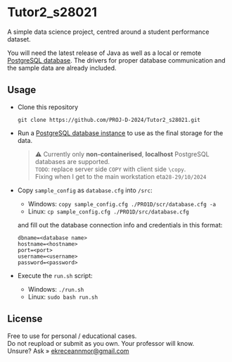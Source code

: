 # Tutor2_s28021
A simple data science project, centred around a student performance dataset.

You will need the latest release of Java as well as a local or remote [PostgreSQL database](https://www.postgresql.org/). The drivers for proper database communication and the sample data are already included.


## Usage
* Clone this repository
    ```console
    git clone https://github.com/PROJ-D-2024/Tutor2_s28021.git
    ```
* Run a [PostgreSQL database instance](https://www.postgresql.org/) to use as the final storage for the data. 

  > :warning: Currently only **non-containerised**, **localhost** PostgreSQL databases are supported.<br/>
  `TODO`: replace server side `COPY` with client side `\copy`. <br/>Fixing when I get to the main workstation eta`28-29/10/2024`
* Copy `sample_config` as `database.cfg` into `/src`:
    * Windows: `copy sample_config.cfg ./PRO1D/scr/database.cfg -a`
    * Linux: `cp sample_config.cfg ./PRO1D/src/database.cfg`

    and fill out the database connection info and credentials in this format:
    ```properties
    dbname=<database name>
    hostname=<hostname>
    port=<port>
    username=<username>
    password=<password>
    ```
* Execute the `run.sh` script:
    * Windows: `./run.sh`
    * Linux: `sudo bash run.sh`

## License
Free to use for personal / educational cases. <br/> 
Do not reupload or submit as you own. Your professor will know.<br/>
Unsure? Ask » ekreceannmor@gmail.com